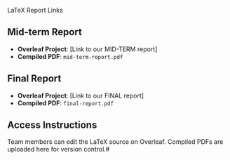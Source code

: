  LaTeX Report Links

## Mid-term Report
- **Overleaf Project**: [Link to our MID-TERM report]
- **Compiled PDF**: `mid-term-report.pdf`

## Final Report  
- **Overleaf Project**: [Link to our FINAL report]
- **Compiled PDF**: `final-report.pdf`

## Access Instructions
Team members can edit the LaTeX source on Overleaf.
Compiled PDFs are uploaded here for version control.#